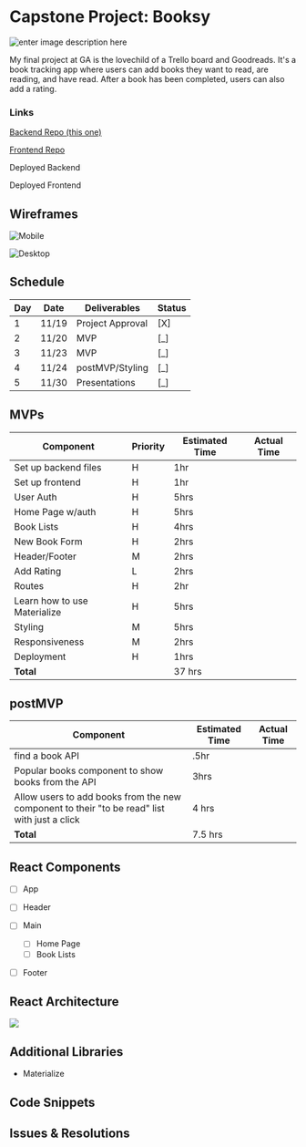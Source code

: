 ﻿# Capstone Project: Booksy


![enter image description here](https://media.giphy.com/media/vKwVYThtQocWA/giphy.gif)

My final project at GA is the lovechild of a Trello board and Goodreads. It's a book tracking app where users can add books they want to read, are reading, and have read. After a book has been completed, users can also add a rating. 

### Links
[Backend Repo (this one)](https://github.com/r-shahid/booksy-api)

[Frontend Repo](https://github.com/r-shahid/booksy-client)

Deployed Backend

Deployed Frontend

## Wireframes
![Mobile](https://res.cloudinary.com/rshahid/image/upload/v1605764234/capstone/5ffd3f1e16dd42cb9deb622d38d8f907_u6g9mb.png)

![Desktop](https://res.cloudinary.com/rshahid/image/upload/v1605764232/capstone/Da34d493ce98e6e673117de3033a76980_edzcbs.png)



## Schedule

|Day| Date| Deliverables  | Status |
|--|--|--|--|
| 1 | 11/19 | Project Approval |[X]|
|2|11/20|MVP|[_]|
|3|11/23|MVP|[_]|
|4|11/24|postMVP/Styling|[_]|
|5|11/30| Presentations| [_] |


## MVPs

|Component| Priority  | Estimated Time | Actual Time|
|--|--|--|--|
|Set up backend files  | H | 1hr||
|Set up frontend|H|1hr||
|User Auth|H|5hrs|
|Home Page w/auth|H| 5hrs|
|Book Lists| H|4hrs|
|New Book Form| H| 2hrs|
|Header/Footer|M|2hrs
|Add Rating|L|2hrs|
|Routes|H|2hr|
|Learn how to use Materialize| H| 5hrs|
|Styling|M|5hrs|
|Responsiveness|M|2hrs|
|Deployment| H|1hrs|
|**Total**||37 hrs|


## postMVP

|Component| Estimated Time| Actual Time|
|--|--|--|
| find a book API | .5hr |
|Popular books component to show books from the API| 3hrs|
|Allow users to add books from the new component to their "to be read" list with just a click| 4 hrs|
|**Total**|7.5 hrs|



## React Components

 - [ ] App
 - [ ] Header
 - [ ] Main
	 - [ ] Home Page
	 - [ ] Book Lists
 - [ ] Footer




## React Architecture

![](https://res.cloudinary.com/rshahid/image/upload/v1605764808/capstone/Untitled_drawing_s4rch7.png)


## Additional Libraries

 - Materialize

## Code Snippets

## Issues & Resolutions

